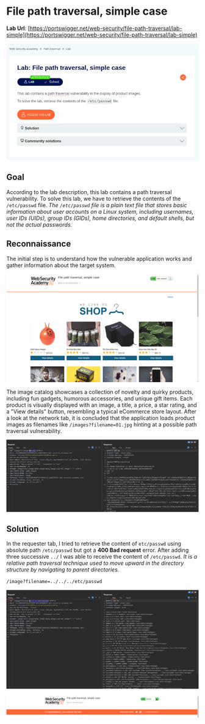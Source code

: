# File path traversal, simple case

**Lab Url**: [https://portswigger.net/web-security/file-path-traversal/lab-simple](https://portswigger.net/web-security/file-path-traversal/lab-simple)

![Lab Description](img/lab-description.png)

## Goal

According to the lab description, this lab contains a path traversal vulnerability. To solve this lab, we have to retrieve the contents of the `/etc/passwd` file. *The `/etc/passwd` file is a plain text file that stores basic information about user accounts on a Linux system, including usernames, user IDs (UIDs), group IDs (GIDs), home directories, and default shells, but not the actual passwords.*

## Reconnaissance

The initial step is to understand how the vulnerable application works and gather information about the target system.

![Lab Image](img/lab-image.png)

The image catalog showcases a collection of novelty and quirky products, including fun gadgets, humorous accessories, and unique gift items. Each product is visually displayed with an image, a title, a price, a star rating, and a "View details" button, resembling a typical eCommerce store layout. After a look at the network tab, it is concluded that the application loads product images as filenames like `/images?filename=01.jpg` hinting at a possible path traversal vulnerability.

![Request Response Tab](img/burp-console-tab.png)

## Solution

In the requester tab, I tried to retrieve the content of `etc/passwd` using absolute path `/etc/passwd` but got a **400 Bad request** error. After adding three successive `../` I was able to receive the content of `/etc/passwd`. *It is a relative path traversal technique used to move upward in the directory structure by navigating to parent directories.*

```bash
/image?filename=../../../etc/passwd
```

![Retrived Content](img/retrived-content.png)

![Lab Solved](img/lab-solved-image.png)

